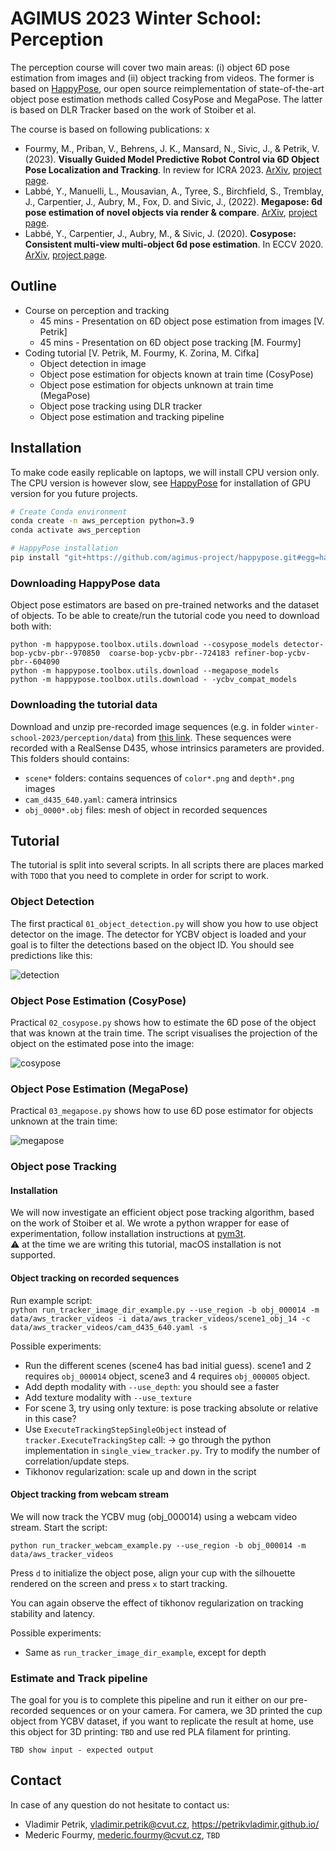 # AGIMUS 2023 Winter School: Perception

The perception course will cover two main areas: (i) object 6D pose estimation from images and (ii) object tracking from videos.
The former is based on [HappyPose](https://github.com/agimus-project/happypose), our open source reimplementation of state-of-the-art object pose estimation methods called CosyPose and MegaPose.
The latter is based on DLR Tracker based on the work of Stoiber et al.

The course is based on following publications:
x
- Fourmy, M., Priban, V., Behrens, J. K., Mansard, N., Sivic, J., & Petrik, V. (2023). **Visually Guided Model Predictive Robot Control via 6D Object Pose Localization and Tracking**. In review for ICRA 2023. [ArXiv](https://arxiv.org/pdf/2311.05344), [project page](https://data.ciirc.cvut.cz/public/projects/2023VisualMPC/).
- Labbé, Y., Manuelli, L., Mousavian, A., Tyree, S., Birchfield, S., Tremblay, J., Carpentier, J., Aubry, M., Fox, D. and Sivic, J., (2022). **Megapose: 6d pose estimation of novel objects via render & compare**. [ArXiv](https://arxiv.org/abs/2212.06870), [project page](https://megapose6d.github.io/).
- Labbé, Y., Carpentier, J., Aubry, M., & Sivic, J. (2020). **Cosypose: Consistent multi-view multi-object 6d pose estimation**. In ECCV 2020. [ArXiv](https://arxiv.org/abs/2008.08465), [project page](https://www.di.ens.fr/willow/research/cosypose/).



## Outline

- Course on perception and tracking
  - 45 mins - Presentation on 6D object pose estimation from images [V. Petrik]
  - 45 mins - Presentation on 6D object pose tracking [M. Fourmy]
- Coding tutorial [V. Petrik, M. Fourmy, K. Zorina, M. Cifka]
  - Object detection in image
  - Object pose estimation for objects known at train time (CosyPose)
  - Object pose estimation for objects unknown at train time (MegaPose)
  - Object pose tracking using DLR tracker
  - Object pose estimation and tracking pipeline

## Installation

To make code easily replicable on laptops, we will install CPU version only. The CPU version is however slow, see [HappyPose](https://github.com/agimus-project/happypose) for installation of GPU version for you future projects.

```bash
# Create Conda environment
conda create -n aws_perception python=3.9
conda activate aws_perception

# HappyPose installation
pip install "git+https://github.com/agimus-project/happypose.git#egg=happypose[cpu]" --extra-index-url https://download.pytorch.org/whl/cpu
```

### Downloading HappyPose data

Object pose estimators are based on pre-trained networks and the dataset of objects.
To be able to create/run the tutorial code you need to download both with:
```
python -m happypose.toolbox.utils.download --cosypose_models detector-bop-ycbv-pbr--970850  coarse-bop-ycbv-pbr--724183 refiner-bop-ycbv-pbr--604090
python -m happypose.toolbox.utils.download --megapose_models
python -m happypose.toolbox.utils.download - -ycbv_compat_models
```

### Downloading the tutorial data

Download and unzip pre-recorded image sequences (e.g. in folder `winter-school-2023/perception/data`) from [this link](https://drive.google.com/file/d/130iL2vcfUhEsQ-1josiaUOVUYLXCtBHN/view?usp=sharing). These sequences were recorded with a RealSense D435, whose intrinsics parameters are provided.
This folders should contains:
- `scene*` folders: contains sequences of `color*.png` and `depth*.png` images
- `cam_d435_640.yaml`: camera intrinsics
- `obj_0000*.obj` files: mesh of object in recorded sequences



## Tutorial

The tutorial is split into several scripts. In all scripts there are places marked with `TODO` that you need to complete in order for script to work.

### Object Detection

The first practical `01_object_detection.py` will show you how to use object detector on the image.
The detector for YCBV object is loaded and your goal is to filter the detections based on the object ID.
You should see predictions like this:

![detection](doc/detections.png)


### Object Pose Estimation (CosyPose)

Practical `02_cosypose.py` shows how to estimate the 6D pose of the object that was known at the train time. The script visualises the projection of the object on the estimated pose into the image:

![cosypose](doc/cosypose.png)

### Object Pose Estimation (MegaPose)

Practical `03_megapose.py` shows how to use 6D pose estimator for objects unknown at the train time:

![megapose](doc/megapose.png)

### Object pose Tracking

#### Installation

We will now investigate an efficient object pose tracking algorithm, based on the work of Stoiber et al.
We wrote a python wrapper for ease of experimentation, follow installation instructions at [pym3t](https://github.com/MedericFourmy/pym3t).  
:warning: at the time we are writing this tutorial, macOS installation is not supported.

#### Object tracking on recorded sequences

Run example script:  
`python run_tracker_image_dir_example.py --use_region -b obj_000014 -m data/aws_tracker_videos -i data/aws_tracker_videos/scene1_obj_14 -c data/aws_tracker_videos/cam_d435_640.yaml -s`


Possible experiments:
- Run the different scenes (scene4 has bad initial guess). scene1 and 2 requires `obj_000014` object, scene3 and 4 requires `obj_000005` object.
- Add depth modality with `--use_depth`: you should see a faster
- Add texture modality with `--use_texture` 
- For scene 3, try using only texture: is pose tracking absolute or relative in this case? 
- Use `ExecuteTrackingStepSingleObject` instead of `tracker.ExecuteTrackingStep` call: 
-> go through the python implementation in `single_view_tracker.py`. 
Try to modify the number of correlation/update steps.
- Tikhonov regularization: scale up and down in the script


#### Object tracking from webcam stream
We will now track the YCBV mug (obj_000014) using a webcam video stream. Start the script:

`python run_tracker_webcam_example.py --use_region -b obj_000014 -m data/aws_tracker_videos`  

Press `d` to initialize the object pose, align your cup with the silhouette rendered on the screen and press `x` to start tracking.  

You can again observe the effect of tikhonov regularization on tracking stability and latency. 

Possible experiments:
- Same as `run_tracker_image_dir_example`, except for depth

### Estimate and Track pipeline

The goal for you is to complete this pipeline and run it either on our pre-recorded sequences or on your camera.
For camera, we 3D printed the cup object from YCBV dataset, if you want to replicate the result at home, use this object for 3D printing: `TBD` and use red PLA filament for printing.

`TBD show input - expected output`

## Contact

In case of any question do not hesitate to contact us:
- Vladimir Petrik, vladimir.petrik@cvut.cz, https://petrikvladimir.github.io/
- Mederic Fourmy, mederic.fourmy@cvut.cz, `TBD`
